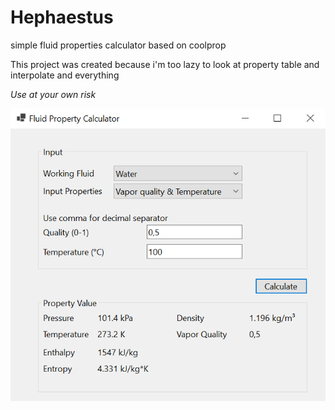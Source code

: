 # Hephaestus
simple fluid properties calculator based on coolprop

This project was created because i'm too lazy to look at property table and interpolate and everything

_Use at your own risk_

![alt text](https://github.com/haikal-arif/Hephaestus/blob/working_branch/Hephaestus/Hephaestus.png)
